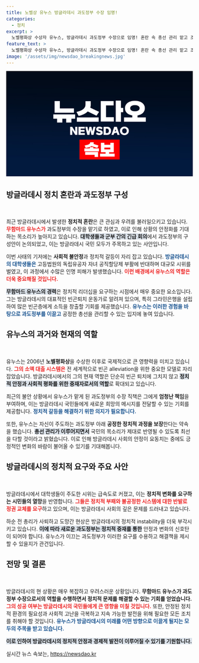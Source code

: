 ```yaml
---
title: 노벨상 유누스 방글라데시 과도정부 수장 임명!
categories:
  - 정치
excerpt: >
  노벨평화상 수상자 유누스, 방글라데시 과도정부 수장으로 임명! 혼란 속 총선 관리 맡고 조속 귀국 예정. 과연 그가 이 위기를 어떻게 극복할까요? 클릭하여 자세한 기사를 확인해보세요!
feature_text: >
  노벨평화상 수상자 유누스, 방글라데시 과도정부 수장으로 임명! 혼란 속 총선 관리 맡고 조속 귀국 예정. 과연 그가 이 위기를 어떻게 극복할까요? 클릭하여 자세한 기사를 확인해보세요!
image: '/assets/img/newsdao_breakingnews.jpg'
---
```


<p><img src="/assets/img/newsdao_breakingnews.jpg" alt="koreaapp 속보" /></p>

<h2 data-ke-size="size26">방글라데시 정치 혼란과 과도정부 구성</h2>

<p data-ke-size="size16">&nbsp;</p>

<p>최근 방글라데시에서 발생한 <b>정치적 혼란</b>은 큰 관심과 우려를 불러일으키고 있습니다. <b><span style="color: #ee2323;">무함마드 유누스가</span></b> 과도정부의 수장을 맡기로 하였고, 이로 인해 상황의 안정화를 기대하는 목소리가 높아지고 있습니다. <b><span style="background-color: #21538527;">대학생들과 군부 간의 긴급 회의</span></b>에서 과도정부의 구성안이 논의되었고, 이는 방글라데시 국민 모두가 주목하고 있는 사안입니다.</p>

<p>이번 사태의 기저에는 <b>사회적 불안정</b>과 정치적 갈등이 자리 잡고 있습니다. <b><span style="color: #1a5490;">방글라데시의 대학생들은</span></b> 고등법원의 독립유공자 자녀 공직할당제 부활에 반대하며 대규모 시위를 벌였고, 이 과정에서 수많은 인명 피해가 발생했습니다. <b><span style="color: #ee2323;">이런 배경에서 유누스의 역할은 더욱 중요해질 것입니다.</span></b></p>

<p><b><span style="background-color: #21538527;">무함마드 유누스의 경력</span></b>은 정치적 리더십을 요구하는 시점에서 매우 중요한 요소입니다. 그는 방글라데시의 대표적인 빈곤퇴치 운동가로 알려져 있으며, 특히 그라민은행을 설립하여 많은 빈곤층에게 소득을 창출할 기회를 제공했습니다. <b><span style="color: #1a5490;">유누스는 이러한 경험을 바탕으로 과도정부를 이끌고</span></b> 공정한 총선을 관리할 수 있는 입지에 놓여 있습니다.</p>

<h2 data-ke-size="size26">유누스의 과거와 현재의 역할</h2>

<p data-ke-size="size16">&nbsp;</p>

<p>유누스는 2006년 <b>노벨평화상</b>을 수상한 이후로 국제적으로 큰 영향력을 미치고 있습니다. <b><span style="color: #ee2323;">그의 소액 대출 시스템은</span></b> 전 세계적으로 빈곤 alleviation을 위한 중요한 모델로 자리 잡았습니다. 방글라데시에서의 그의 현재 역할은 단순히 빈곤 퇴치에 그치지 않고 <b><span style="background-color: #21538527;">정치적 안정과 사회적 평화를 위한 중재자로서의 역할</span></b>로 확대되고 있습니다.</p>

<p>최근의 불안 상황에서 유누스가 맡게 된 과도정부의 수장 직책은 그에게 <b>엄청난 책임</b>을 부여하며, 이는 방글라데시 국민들에게 새로운 희망의 메시지를 전달할 수 있는 기회를 제공합니다. <b><span style="color: #1a5490;">정치적 갈등을 해결하기 위한 의지가 필요합니다.</span></b></p>

<p>또한, 유누스는 자신이 주도하는 과도정부 아래 <b>공정한 정치적 과정을 보장</b>한다는 약속을 했습니다. <b><span style="background-color: #21538527;">총선 관리가 이루어지면서</span></b> 국민의 목소리가 제대로 반영될 수 있도록 최선을 다할 것이라고 밝혔습니다. 이로 인해 방글라데시 사회의 안정이 요동치는 중에도 긍정적인 변화의 바람이 불어올 수 있기를 기대해봅니다.</p>

<h2 data-ke-size="size26">방글라데시의 정치적 요구와 주요 사안</h2>

<p data-ke-size="size16">&nbsp;</p>

<p>방글라데시에서 대학생들이 주도한 시위는 급속도로 커졌고, 이는 <b>정치적 변화를 요구하는 시민들의 열망</b>을 반영합니다. <b><span style="color: #ee2323;">그들은 정치적 부패와 불공정한 시스템에 대한 반발로 정권 교체를 요구</span></b>하고 있으며, 이는 방글라데시 사회의 깊은 문제를 드러내고 있습니다.</p>

<p>하순 전 총리가 사퇴하고 도망간 현상은 방글라데시의 정치적 instability을 더욱 부각시키고 있습니다. <b><span style="background-color: #21538527;">이에 따라 새로운 과도정부는 정치적 중재를 통한</span></b> 안정과 변화의 신호탄이 되어야 합니다. 유누스가 이끄는 과도정부가 이러한 요구를 수용하고 해결책을 제시할 수 있을지가 관건입니다.</p>

<h2 data-ke-size="size26">전망 및 결론</h2>

<p data-ke-size="size16">&nbsp;</p>

<p>방글라데시의 현 상황은 매우 복잡하고 우려스러운 상황입니다. <b>무함마드 유누스가 과도정부 수장으로서의 역할을 수행하면서 정치적 문제를 해결할 수 있는 기회를 얻었습니다.</b> <b><span style="color: #ee2323;">그의 성공 여부는 방글라데시의 국민들에게 큰 영향을 미칠 것입니다.</span></b> 또한, 안정된 정치적 환경의 필요성과 사회적 고난을 극복하고 지속 가능한 발전을 위해 필요한 모든 조치를 취해야 할 것입니다. <b><span style="color: #1a5490;">유누스가 방글라데시의 미래를 어떤 방향으로 이끌게 될지는 모두의 주목을 받고 있습니다.</span></b> </p>

<p><b><span style="background-color: #21538527;">이로 인하여 방글라데시의 정치적 안정과 경제적 발전이 이루어질 수 있기를 기원합니다.</span></b></p>
실시간 뉴스 속보는, <a href="https://newsdao.kr" rel="dofollow">https://newsdao.kr</a>


